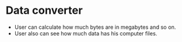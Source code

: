 # Data converter

* User can calculate how much bytes are in megabytes and so on. 
* User also can see how much data has his computer files. 
